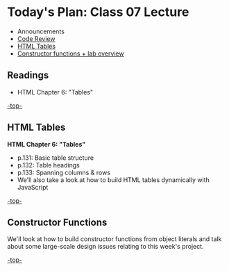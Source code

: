 <a id="top"></a>
# Today's Plan: Class 07 Lecture

- Announcements
- [Code Review](#codereview)
- [HTML Tables](#tables)
- [Constructor functions + lab overview](#code)

## Readings

- HTML Chapter 6: "Tables"

[-top-](#top)

<a id="tables"></a>
## HTML Tables

**HTML Chapter 6: "Tables"**

- p.131: Basic table structure
- p.132: Table headings
- p.133: Spanning columns & rows
- We'll also take a look at how to build HTML tables dynamically with JavaScript

[-top-](#top)

<a id="code"></a>
## Constructor Functions

We'll look at how to build constructor functions from object literals and talk about some large-scale design issues relating to this week's project.

[-top-](#top)
